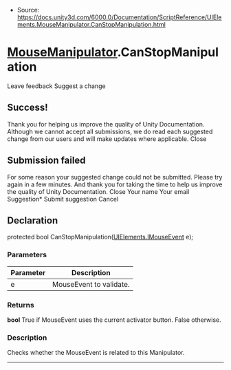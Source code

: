 * Source: https://docs.unity3d.com/6000.0/Documentation/ScriptReference/UIElements.MouseManipulator.CanStopManipulation.html

#  [MouseManipulator](https://docs.unity3d.com/6000.0/Documentation/ScriptReference/UIElements.MouseManipulator.html).CanStopManipulation
Leave feedback
Suggest a change
## Success!
Thank you for helping us improve the quality of Unity Documentation. Although we cannot accept all submissions, we do read each suggested change from our users and will make updates where applicable.
Close
## Submission failed
For some reason your suggested change could not be submitted. Please <a>try again</a> in a few minutes. And thank you for taking the time to help us improve the quality of Unity Documentation.
Close
Your name Your email Suggestion* Submit suggestion
Cancel
## Declaration
protected bool CanStopManipulation([UIElements.IMouseEvent](https://docs.unity3d.com/6000.0/Documentation/ScriptReference/UIElements.IMouseEvent.html) e); 
### Parameters
Parameter | Description  
---|---  
e | MouseEvent to validate.  
### Returns
**bool** True if MouseEvent uses the current activator button. False otherwise. 
### Description
Checks whether the MouseEvent is related to this Manipulator. 
* * *
